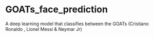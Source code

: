 # GOATs_face_prediction
A deep learning model that classifies between the GOATs (Cristiano Ronaldo , Lionel Messi &amp; Neymar Jr)
